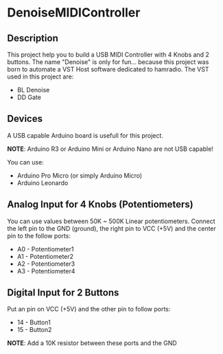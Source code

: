 # DenoiseMIDIController

## Description
This project help you to build a USB MIDI Controller with 4 Knobs and 2 buttons.
The name "Denoise" is only for fun... because this project was born to automate a VST Host software dedicated to hamradio.
The VST used in this project are:
* BL Denoise
* DD Gate

## Devices
A USB capable Arduino board is usefull for this project.

**NOTE**: Arduino R3 or Arduino Mini or Arduino Nano are not USB capable!

You can use:
* Arduino Pro Micro (or simply Arduino Micro)
* Arduino Leonardo

## Analog Input for 4 Knobs (Potentiometers)
You can use values between 50K ~ 500K Linear potentiometers. 
Connect the left pin to the GND (ground), the right pin to VCC (+5V) and the center pin to the follow ports:
* A0 - Potentiometer1
* A1 - Potentiometer2
* A2 - Potentiometer3
* A3 - Potentiometer4

## Digital Input for 2 Buttons
Put an pin on VCC (+5V) and the other pin to follow ports: 
* 14 - Button1
* 15 - Button2


**NOTE**: Add a 10K resistor between these ports and the GND






